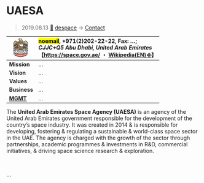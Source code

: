 # UAESA
> 2019.08.13 [🚀](../../index/index.md) [despace](../index.md) → [Contact](../contact.md)

|[![](../f/con/u/uaesa_logo1_thumb.jpg)](../f/con/u/uaesa_logo1.png)|<mark>noemail</mark>, +971(2)202-22-22, Fax: …;<br> *CJJC+Q5 Abu Dhabi, United Arab Emirates*<br> 【<https://space.gov.ae/> ・ [Wikipedia(EN) ⎆](https://en.wikipedia.org/wiki/United_Arab_Emirates_Space_Agency)】|
|:--|:--|
|**Mission**|…|
|**Vision**|…|
|**Values**|…|
|**Business**|…|
|**[MGMT](../mgmt.md)**|…|

The **United Arab Emirates Space Agency (UAESA)** is an agency of the United Arab Emirates government responsible for the development of the country’s space industry. It was created in 2014 & is responsible for developing, fostering & regulating a sustainable & world-class space sector in the UAE. The agency is charged with the growth of the sector through partnerships, academic programmes & investments in R&D, commercial initiatives, & driving space science research & exploration.


<p style="page-break-after:always"> </p>

…

